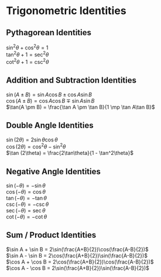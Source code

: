 # Trigonometric Identities

## Pythagorean Identities
$\sin^2{\theta} + \cos^2{\theta} = 1$  
$\tan^2{\theta} + 1 = \sec^2{\theta}$  
$\cot^2\theta + 1 = \csc^2\theta$  

## Addition and Subtraction Identities
$\sin(A \pm B) = \sin{A}\cos{B} \pm \cos{A}\sin{B}$  
$\cos(A \pm B) = \cos{A}\cos{B} \mp \sin{A}\sin{B}$  
$\tan(A \pm B) = \frac{\tan A \pm \tan B}{1 \mp \tan A\tan B}$  

## Double Angle Identities
$\sin (2\theta) = 2\sin\theta\cos\theta$  
$\cos (2\theta) = \cos^2\theta-\sin^2\theta$  
$\tan (2\theta) = \frac{2\tan\theta}{1 - \tan^2\theta}$  

## Negative Angle Identities
$\sin(-\theta) = -\sin\theta$  
$\cos(-\theta) = \cos\theta$  
$\tan(-\theta) = -\tan\theta$  
$\csc(-\theta) = -\csc\theta$  
$\sec(-\theta) = \sec\theta$  
$\cot(-\theta) = -\cot\theta$   

## Sum / Product Identities
$\sin A + \sin B = 2\sin(\frac{A+B}{2})\cos(\frac{A-B}{2})$  
$\sin A - \sin B = 2\cos(\frac{A+B}{2})\sin(\frac{A-B}{2})$  
$\cos A + \cos B = 2\cos(\frac{A+B}{2})\cos(\frac{A-B}{2})$  
$\cos A - \cos B = 2\sin(\frac{A+B}{2})\sin(\frac{A-B}{2})$  